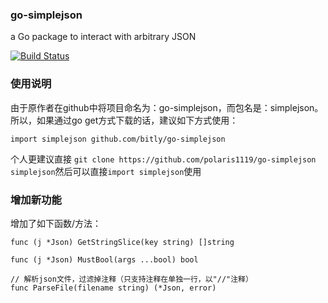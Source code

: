 ### go-simplejson

a Go package to interact with arbitrary JSON

[![Build Status](https://secure.travis-ci.org/bitly/go-simplejson.png)](http://travis-ci.org/bitly/go-simplejson)

### 使用说明
    
由于原作者在github中将项目命名为：go-simplejson，而包名是：simplejson。
所以，如果通过go get方式下载的话，建议如下方式使用：

    import simplejson github.com/bitly/go-simplejson

个人更建议直接 ```git clone https://github.com/polaris1119/go-simplejson simplejson```然后可以直接```import simplejson```使用

### 增加新功能

增加了如下函数/方法：
```
func (j *Json) GetStringSlice(key string) []string
```
```
func (j *Json) MustBool(args ...bool) bool
```
```
// 解析json文件，过滤掉注释（只支持注释在单独一行，以"//"注释）
func ParseFile(filename string) (*Json, error)
```
